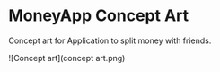 # MoneyApp Concept Art
Concept art for Application to split money with friends.


![Concept art](concept art.png)